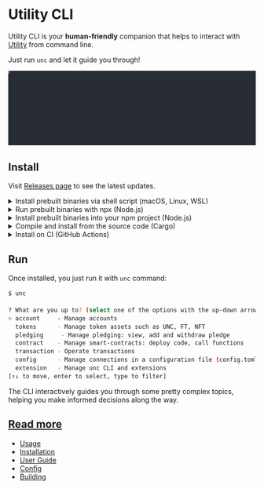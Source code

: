 # Utility CLI

Utility CLI is your **human-friendly** companion that helps to interact with [Utility](https://utility.org) from command line.

Just run `unc` and let it guide you through!

<p>
  <img src="docs/media/create-account.svg" alt="" width="1200">
</p>

## Install

Visit [Releases page](https://github.com/utnet-org/utility-cli-rs/releases/) to see the latest updates.

<details>
  <summary>Install prebuilt binaries via shell script (macOS, Linux, WSL)</summary>

```sh
curl --proto '=https' --tlsv1.2 -LsSf https://github.com/utnet-org/utility-cli-rs/releases/latest/download/unc-installer.sh | sh
```

</details>

<details>
  <summary>Run prebuilt binaries with npx (Node.js)</summary>

```sh
npx unc
```

</details>

<details>
  <summary>Install prebuilt binaries into your npm project (Node.js)</summary>

```sh
npm install unc
```

</details>

<details>
  <summary>Compile and install from the source code (Cargo)</summary>

Install it with `cargo`, just make sure you have [Rust](https://rustup.rs) installed on your computer.

```bash
cargo install unc
```

or, install the most recent version from git repository:

```bash
cargo install --git https://github.com/utnet-org/utility-cli-rs
```

</details>

<details>
  <summary>Install on CI (GitHub Actions)</summary>

It is often desirable to use `unc` cli from CI to automate some actions, so here is an example of how you can make a function call during CI:

```yml
name: Release
on:
  push:
    branches: [main]

jobs:
  deploy-widgets:
    runs-on: ubuntu-latest
    name: Make a function call on testnet
    env:
      UNC_NETWORK_CONNECTION: testnet
      UNC_CONTRACT_ACCOUNT_ID: ${{ vars.UNC_CONTRACT_ACCOUNT_ID }}
      UNC_SIGNER_ACCOUNT_ID: ${{ vars.UNC_SIGNER_ACCOUNT_ID }}
      UNC_SIGNER_ACCOUNT_PUBLIC_KEY: ${{ vars.UNC_SIGNER_ACCOUNT_PUBLIC_KEY }}
      UNC_SIGNER_ACCOUNT_PRIVATE_KEY: ${{ secrets.UNC_SIGNER_ACCOUNT_PRIVATE_KEY }}

    steps:
    - name: Checkout repository
      uses: actions/checkout@v3

    - name: Install unc cli
      run: |
        curl --proto '=https' --tlsv1.2 -LsSf https://github.com/utnet-org/utility-cli-rs/releases/download/v0.8.2/unc-installer.sh | sh

    - name: Call some function
      run: |
        unc contract call-function as-transaction "$UNC_CONTRACT_ACCOUNT_ID" 'function_name_here' json-args '{}' prepaid-gas '100 TeraGas' attached-deposit '0 unc' sign-as "$UNC_SIGNER_ACCOUNT_ID" network-config "$UNC_NETWORK_CONNECTION" sign-with-plaintext-private-key --signer-public-key "$UNC_SIGNER_ACCOUNT_PUBLIC_KEY" --signer-private-key "$UNC_SIGNER_ACCOUNT_PRIVATE_KEY" send
```

You will need to configure GitHub Actions Secrets and Variables and once it is ready, this CI will only take a couple of _seconds_ to complete!

See how it is used by [DevHub]([https://github.com/unc/devgigsboard](https://github.com/unc-DevHub/uncdevhub-contract/blob/05fb66ac307d84347f29e8e3ab9f429a78cb6513/.github/workflows/release.yml#L30-L41)).
</details>

## Run

Once installed, you just run it with `unc` command:

```bash
$ unc

? What are you up to? (select one of the options with the up-down arrows on your keyboard and press Enter)
> account     - Manage accounts
  tokens      - Manage token assets such as UNC, FT, NFT
  pledging     - Manage pledging: view, add and withdraw pledge
  contract    - Manage smart-contracts: deploy code, call functions
  transaction - Operate transactions
  config      - Manage connections in a configuration file (config.toml)
  extension   - Manage unc CLI and extensions
[↑↓ to move, enter to select, type to filter]
```

The CLI interactively guides you through some pretty complex topics, helping you make informed decisions along the way.

## [Read more](docs/README.en.md)  

- [Usage](docs/README.en.md#usage)
- [Installation](docs/README.en.md#installation)
- [User Guide](docs/README.en.md#user-guide)
- [Config](docs/README.en.md#config)
- [Building](docs/README.en.md#building)
